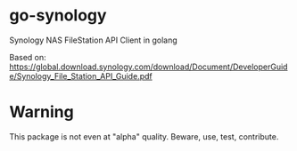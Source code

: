 # go-synology
Synology NAS FileStation API Client in golang

Based on:
https://global.download.synology.com/download/Document/DeveloperGuide/Synology_File_Station_API_Guide.pdf


# Warning
This package is not even at "alpha" quality. Beware, use, test, contribute. 